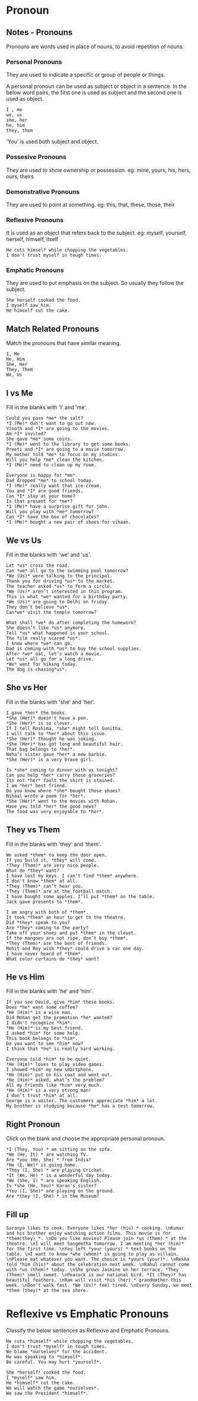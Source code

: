 # Pronoun

## Notes - Pronouns

Pronouns are words used in place of nouns, to avoid repetition of nouns.

### Personal Pronouns

They are used to indicate a specific or group of people or things.

A personal pronoun can be used as subject or object in a sentence. In the below
word pairs, the first one is used as subject and the second one is used as
object.

```
I , me
we, us
she, her
he, him
they, them
```

'You' is used both subject and object.

### Possesive Pronouns

They are used to show ownership or possession. eg: mine, yours, his, hers, ours,
theirs

### Demonstrative Pronouns

They are used to point at something. eg: this, that, these, those, their

### Reflexive Pronouns

It is used as an object that refers back to the subject. eg: myself, yourself,
herself, himself, itself

```
He cuts himself while chopping the vegetables.
I don't trust myself in tough times.
```

### Emphatic Pronouns

They are used to put emphasis on the subject. So usually they follow the
subject.

```
She herself cooked the food.
I myself saw him.
He himself cut the cake.
```

## Match Related Pronouns

Match the pronouns that have similar meaning.

```
I, Me
He, Him
She, Her
They, Them
We, Us
```

## I vs Me

Fill in the blanks with 'I' and 'me'.

```
Could you pass *me* the salt?
*I (Me)* don't want to go out now.
Vinoth and *I* are going to the movies.
Am *I* invited?
She gave *me* some coins.
*I (Me)* went to the library to get some books.
Preeti and *I* are going to a movie tomorrow.
My mother told *me* to focus on my studies.
Will you help *me* clean the kitchen.
*I (Me)* need to clean up my room.
```

```
Everyone is happy for *me*.
Dad dropped *me* to school today.
*I (Me)* really want that ice-cream.
You and *I* are good friends.
Can *I* stay at your home? 
Is that present for *me*?
*I (Me)* have a surprise gift for john.
Will you play with *me* tomorrow?
Can *I* have the box of chocolates?
*I (Me)* bought a new pair of shoes for vihaan.
```

## We vs Us

Fill in the blanks with 'we' and 'us'.

```
Let *us* cross the road.
Can *we* all go to the swimming pool tomorrow?
*We (Us)* were talking to the principal.
Thank you for driving *us* to the market.
The teacher asked *us* to form a circle.
*We (Us)* aren’t interested in this program.
This is what *we* wanted for a birthday party.
*We (Us)* are going to Delhi on friday.
They don’t believe *us*. 
Can*we* visit the temple tomorrow?
```

```
What shall *we* do after completing the homework? 
She doesn’t like *us* anymore.
Tell *us* what happened in your school.
The film really scared *us*. 
I know where *we* can go. 
Dad is coming with *us* to buy the school supplies. 
After *we* eat, let’s watch a movie.
Let *us* all go for a long drive.
*We* went for hiking today.
The dog is chasing*us*.
```

## She vs Her

Fill in the blanks with 'she' and 'her'.

```
I gave *her* the books.
*She (Her)* doesn't have a pen.
*She (Her)* is so clever.
If I tell Roshima, *she* might tell Sunitha.
I will talk to *her* about this issue.
*She (Her)* thought he was joking.
*She (Her)* has got long and beautiful hair.
That bag belongs to *her*.
Neha’s sister gave *her* a new barbie.
*She (Her)* is a very brave girl.
```

```
Is *she* coming to dinner with us tonight?
Can you help *her* carry those groceries?
Its not *her* fault the shirt is stained.
I am *her* best friend.
Do you know where *she* bought those shoes?
Nihaal wrote a poem for *her*.
*She (Her)* went to the movies with Rohan.
Have you told *her* the good news?
The food was very enjoyable to *her*.
```

## They vs Them

Fill in the blanks with 'they' and 'them'.

```
We asked *them* to keep the door open.
If you build it, *they* will come.
*They (Them)* are very nice people.
What do *they* want?
I have lost my keys. I can't find *them* anywhere.
I don't know *them* at all. 
*They (Them)* can’t hear you.
*They (Them)* are at the football match.
I have bought some apples. I’ll put *them* on the table.
Jack gave presents to *them*.
```

```
I am angry with both of *them*.
It took *them* an hour to get to the theatre.
Did *they* speak to you?
Are *they* coming to the party?
Take off your shoes and put *them* in the closet.
If the mangoes are not ripe, don’t buy *them*.
*They (Them)* are the best of friends.
Mohit and Roy wish *they* could drive a car one day.
I have never heard of *them*.
What color curtains do *they* want?
```

## He vs Him

Fill in the blanks with 'he' and 'him'.

```
If you see David, give *him* these books.
Does *he* want some coffee?
*He (Him)* is a wise man.
Did Mohan get the promotion *he* wanted?
I didn't recognize *him*.
*He (Him)* is my best friend.
I asked *him* for some help. 
This book belongs to *him*.
Do you want to see *him* now?
I think that *he* is really hard working.
```

```
Everyone told *him* to be quiet. 
*He (Him)* loves to play video games.
I showed *him* my new smartphone.
*He (Him)* put on his coat and went out. 
*He (Him)* asked, what’s the problem?
All my friends like *him* very much.
*He (Him)* is a very strong man!
I don’t trust *him* at all. 
George is a waiter. The customers appreciate *him* a lot. 
My brother is studying because *he* has a test tomorrow.
```

## Right Pronoun

Click on the blank and choose the appropriate personal pronoun.

```
*I (They, You) * am sitting on the sofa. 
*We (He, It) * are watching TV.
Are *you (He, She) * from India?
*He (I, We)* is going home. 
*They (I, She) * are playing Cricket.
*It (We, He) * is a wonderful day today.
*We (She, I) * are speaking English. 
Is *she (He, You)* Karan's sister?
*You (I, She)* are playing on the ground.
Are *they (I, She) * in the Museum? 
```

## Fill up

```
Saranya likes to cook. Everyone likes *her (his) * cooking. \nKumar and his brother enjoy watching action films. This movie is for *them(they) *. \nDo you like movies? Please join *us (them) * at the theatre. \nI will meet Sangeetha tomorrow. I am meeting *her (him)* for the first time. \nYou left *your (yours) * text books on the table. \nI want to know *who (whom)* is going to play as villain. \nPlease eat whatever you want. The choice is *yours (your)*. \nRekha told *him (his)* about the celebration next week. \nRahul cannot come with *us (them)* today. \nShe grows Jasmine on her terrace. *They (Them)* smell sweet. \nPeacock is our national bird. *It (They)* has beautiful feathers. \nRam will visit *his (her) * grandmother this week. \nDon't walk fast. *We (Us)* feel tired. \nEvery Sunday, we meet *them (they)* at the sea shore.
```

# Reflexive vs Emphatic Pronouns

Classify the below sentences as Reflexive and Emphatic Pronouns.

```
He cuts *himself* while chopping the vegetables.
I don't trust *myself* in tough times.
We blame *ourselves* for the accident.
He was speaking to *himself*.
Be careful. You may hurt *yourself*.
```

```
She *herself* cooked the food.
I *myself* saw him.
He *himself* cut the cake.
We will watch the game *ourselves*.
We saw the President *himself*.
```
